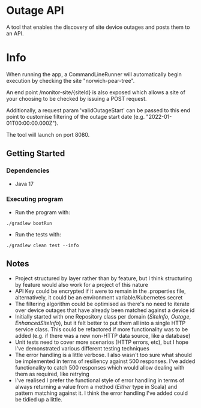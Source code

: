 
# Outage API

A tool that enables the discovery of site device outages and posts them to an API.

# Info
When running the app, a CommandLineRunner will automatically begin execution by checking the site "norwich-pear-tree".

An end point /monitor-site/{siteId} is also exposed which allows a site of your choosing to be checked by issuing a POST request. 

Additionally, a request param 'validOutageStart' can be passed to this end point to customise filtering of the outage start date (e.g. "2022-01-01T00:00:00.000Z").

The tool will launch on port 8080.

## Getting Started

### Dependencies

* Java 17

### Executing program

* Run the program with:
```
./gradlew bootRun
```
* Run the tests with:
```
./gradlew clean test --info
```
## Notes

* Project structured by layer rather than by feature, but I think structuring by feature would also work for a project of this nature
* API Key could be encrypted if it were to remain in the .properties file, alternatively, it could be an environment variable/Kubernetes secret
* The filtering algorithm could be optimised as there's no need to iterate over device outages that have already been matched against a device id 
* Initially started with one Repository class per domain (*SiteInfo*, *Outage*, *EnhancedSiteInfo*), but it felt better to put them all into a single HTTP service class. This could be refactored if more functionality was to be added (e.g. if there was a new non-HTTP data source, like a database)
* Unit tests need to cover more scenarios (HTTP errors, etc), but I hope I've demonstrated various different testing techniques
* The error handling is a little verbose. I also wasn't too sure what should be implemented in terms of resiliency against 500 responses. I've added functionality to catch 500 responses which would allow dealing with them as required, like retrying
* I've realised I prefer the functional style of error handling in terms of always returning a value from a method (*Either* type in Scala) and pattern matching against it. I think the error handling I've added could be tidied up a little.
